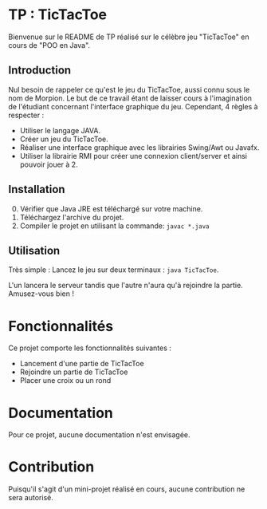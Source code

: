 # TP : TicTacToe

Bienvenue sur le README de TP réalisé sur le célèbre jeu "TicTacToe" en cours de "POO en Java".

## Introduction

Nul besoin de rappeler ce qu'est le jeu du TicTacToe, aussi connu sous le nom de Morpion.
Le but de ce travail étant de laisser cours à l'imagination de l'étudiant concernant l'interface graphique du jeu. Cependant, 4 règles à respecter :
- Utiliser le langage JAVA.
- Créer un jeu du TicTacToe.
- Réaliser une interface graphique avec les librairies Swing/Awt ou Javafx.
- Utiliser la librairie RMI pour créer une connexion client/server et ainsi pouvoir jouer à 2.

## Installation

0. Vérifier que Java JRE est téléchargé sur votre machine.
1. Téléchargez l'archive du projet.
2. Compiler le projet en utilisant la commande: ```javac *.java```

## Utilisation

Très simple :
Lancez le jeu sur deux terminaux : ```java TicTacToe```.

L'un lancera le serveur tandis que l'autre n'aura qu'à rejoindre la partie.
Amusez-vous bien !

# Fonctionnalités

Ce projet comporte les fonctionnalités suivantes :
- Lancement d'une partie de TicTacToe
- Rejoindre un partie de TicTacToe
- Placer une croix ou un rond

# Documentation

Pour ce projet, aucune documentation n'est envisagée.

# Contribution

Puisqu'il s'agit d'un mini-projet réalisé en cours, aucune contribution ne sera autorisé.

